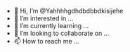 - 👋 Hi, I’m @Yahhhhgdhdbdbbdkisijehe
- 👀 I’m interested in ...
- 🌱 I’m currently learning ...
- 💞️ I’m looking to collaborate on ...
- 📫 How to reach me ...

<!---
Yahhhhgdhdbdbbdkisijehe/Yahhhhgdhdbdbbdkisijehe is a ✨ special ✨ repository because its `README.md` (this file) appears on your GitHub profile.
You can click the Preview link to take a look at your changes.
--->
